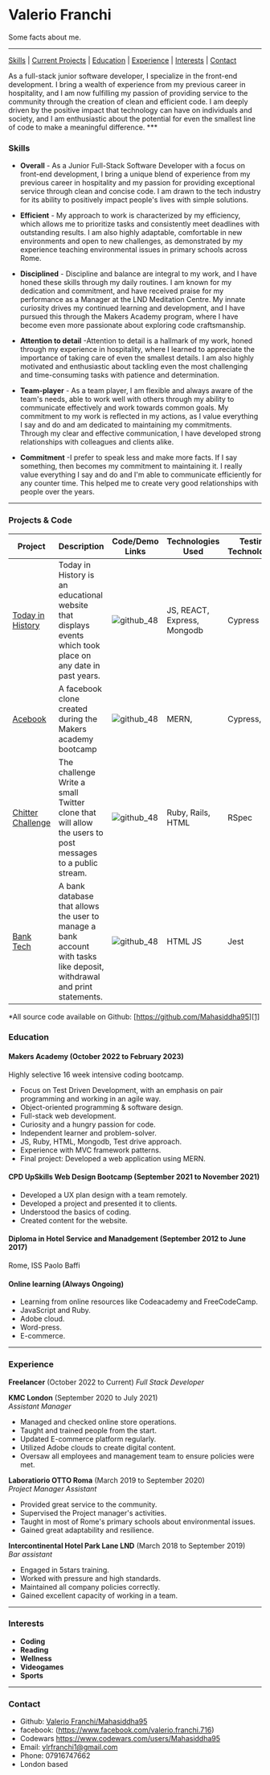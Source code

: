 # Valerio Franchi 

Some facts about me.
***
[Skills](#skills) | [Current Projects](#projects) | [Education](#education) | [Experience](#experience) | [Interests](#interests) | [Contact](#contact)

As a full-stack junior software developer, I specialize in the front-end development. I bring a wealth of experience from my previous career in hospitality, and I am now fulfilling my passion of providing service to the community through the creation of clean and efficient code. I am deeply driven by the positive impact that technology can have on individuals and society, and I am enthusiastic about the potential for even the smallest line of code to make a meaningful difference. ***

### <a name="skills">Skills</a>

- **Overall** - As a Junior Full-Stack Software Developer with a focus on front-end development, I bring a unique blend of experience from my previous career in hospitality and my passion for providing exceptional service through clean and concise code. I am drawn to the tech industry for its ability to positively impact people's lives with simple solutions.

- **Efficient** - My approach to work is characterized by my efficiency, which allows me to prioritize tasks and consistently meet deadlines with outstanding results. I am also highly adaptable, comfortable in new environments and open to new challenges, as demonstrated by my experience teaching environmental issues in primary schools across Rome.

- **Disciplined** - Discipline and balance are integral to my work, and I have honed these skills through my daily routines. I am known for my dedication and commitment, and have received praise for my performance as a Manager at the LND Meditation Centre. My innate curiosity drives my continued learning and development, and I have pursued this through the Makers Academy program, where I have become even more passionate about exploring code craftsmanship.

- **Attention to detail** -Attention to detail is a hallmark of my work, honed through my experience in hospitality, where I learned to appreciate the importance of taking care of even the smallest details. I am also highly motivated and enthusiastic about tackling even the most challenging and time-consuming tasks with patience and determination.

- **Team-player** - As a team player, I am flexible and always aware of the team's needs, able to work well with others through my ability to communicate effectively and work towards common goals. My commitment to my work is reflected in my actions, as I value everything I say and do and am dedicated to maintaining my commitments. Through my clear and effective communication, I have developed strong relationships with colleagues and clients alike.

- **Commitment** -I prefer to speak less and make more facts. If I say something, then becomes my commitment to maintaining it. I really value everything I say and do and I'm able to communicate efficiently for any counter time. This helped me to create very good relationships with people over the years.

***

### <a name="projects">Projects & Code</a>
Project | Description | Code/Demo Links | Technologies Used | Testing Technologies
--- | --- | --- | --- | ---
[Today in History][1] | Today in History is an educational website that displays events which took place on any date in past years. | ![github_48](https://cloud.githubusercontent.com/assets/12953472/18687862/de8df31e-7f79-11e6-937c-f20c0e0ee2b4.png) | JS, REACT, Express, Mongodb| Cypress
[Acebook][2] | A facebook clone created during the Makers academy bootcamp | ![github_48](https://cloud.githubusercontent.com/assets/12953472/18687862/de8df31e-7f79-11e6-937c-f20c0e0ee2b4.png) | MERN, | Cypress, Jest
[Chitter Challenge][3] | The challenge Write a small Twitter clone that will allow the users to post messages to a public stream.|![github_48](https://cloud.githubusercontent.com/assets/12953472/18687862/de8df31e-7f79-11e6-937c-f20c0e0ee2b4.png) | Ruby, Rails, HTML | RSpec 
[Bank Tech][4] | A bank database that allows the user to manage a bank account with tasks like deposit, withdrawal and print statements.|![github_48](https://cloud.githubusercontent.com/assets/12953472/18687862/de8df31e-7f79-11e6-937c-f20c0e0ee2b4.png) | HTML JS | Jest

*All source code available on Github: [https://github.com/Mahasiddha95][1]


### <a name="skills">Education</a>

#### Makers Academy (October 2022 to February 2023)
Highly selective 16 week intensive coding bootcamp.

- Focus on Test Driven Development, with an emphasis on pair programming and working in an agile way.
- Object-oriented programming & software design.
- Full-stack web development.
- Curiosity and a hungry passion for code.
- Independent learner and problem-solver.
- JS, Ruby, HTML, Mongodb, Test drive approach.
- Experience with MVC framework patterns.
- Final project: Developed a web application using MERN.

#### CPD UpSkills Web Design Bootcamp (September 2021 to November 2021)

- Developed a UX plan design with a team remotely.
- Developed a project and presented it to clients.
- Understood the basics of coding.
- Created content for the website.

#### Diploma in Hotel Service and Manadgement (September 2012 to June 2017)

Rome, ISS Paolo Baffi

#### Online learning (Always Ongoing) 

- Learning from online resources like Codeacademy and FreeCodeCamp.
- JavaScript and Ruby.
- Adobe cloud.
- Word-press.
- E-commerce.



***

### <a name="experience">Experience</a>

**Freelancer** (October 2022 to Current)
*Full Stack Developer*

**KMC London** (September 2020 to July 2021)    
*Assistant Manager*  
- Managed and checked online store operations.
- Taught and trained people from the start.
- Updated E-commerce platform regularly.
- Utilized Adobe clouds to create digital content.
- Oversaw all employees and management team to ensure policies were met.

**Laboratiorio OTTO Roma** (March 2019 to September 2020)   
*Project Manager Assistant*  
- Provided great service to the community.
- Supervised the Project manager's activities.
- Taught in most of Rome's primary schools about environmental issues.
- Gained great adaptability and resilience.

**Intercontinental Hotel Park Lane LND** (March 2018 to September 2019)   
*Bar assistant*  
- Engaged in 5stars training.
- Worked with pressure and high standards.
- Maintained all company policies correctly.
- Gained excellent capacity of working in a team.
***

### <a name="interests">Interests</a>

- **Coding**
- **Reading** 
- **Wellness**
- **Videogames** 
- **Sports**

***

### <a name="contact">Contact</a>
- Github: [Valerio Franchi/Mahasiddha95][5]
- facebook: (https://www.facebook.com/valerio.franchi.716)
- Codewars https://www.codewars.com/users/Mahasiddha95
- Email: vlrfranchi1@gmail.com
- Phone: 07916747662
- London based


[1]: https://github.com/alexridge/FinalProject-
[2]: https://github.com/Elle8888/acebook-mern-template-prometheans
[3]: https://github.com/Mahasiddha95/chitter_challenge
[4]: https://github.com/Mahasiddha95/bank-tech-test
[5]: https://github.com/Mahasiddha95
[6]: 
[7]: 
[8]: 
[9]: 
